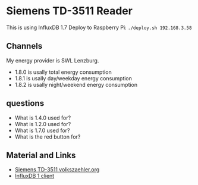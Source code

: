 # Siemens TD-3511 Reader

This is using InfluxDB 1.7
Deploy to Raspberry Pi: `./deploy.sh 192.168.3.58`

## Channels
My energy provider is SWL Lenzburg.

* 1.8.0 is usally total energy consumption
* 1.8.1 is usally day/weekday energy consumption
* 1.8.2 is usally night/weekend energy consumption

## questions
* What is 1.4.0 used for?
* What is 1.2.0 used for?
* What is 1.7.0 used for?
* What is the red button for?

## Material and Links
* [Siemens TD-3511 volkszaehler.org](https://wiki.volkszaehler.org/hardware/channels/meters/power/edl-ehz/siemens_td3511)
* [InfluxDB 1 client](https://github.com/influxdata/influxdb1-client/blob/master/v2/example_test.go)
